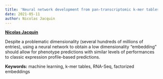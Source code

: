 ```yaml
---
title: 'Neural network development from pan-transcriptomic k-mer tables for RNA-Seq applications'
date: 2021-05-11
author: Nicolas Jacquin
---
```


[**Nicolas Jacquin**](/author/nicolas-jacquin)

<!--more-->

Despite a problematic dimensionality (several hundreds of millions of entries), using a neural network to obtain a low dimensionality “embedding” should allow for phenotype predictions with similar levels of performances to classic expression profile-based predictions.


**Keywords:** machine learning, k-mer tables, RNA-Seq, factorized embeddings

